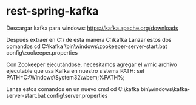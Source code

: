 # rest-spring-kafka
Descargar kafka para windows:
https://kafka.apache.org/downloads

Después extraer en C:\ de esta manera C:\kafka
Lanzar estos dos comandos
cd C:\kafka
\bin\windows\zookeeper-server-start.bat config\zookeeper.properties

Con Zookeeper ejecutándose, necesitamos agregar el wmic archivo ejecutable que usa Kafka en nuestro sistema PATH:
set PATH=C:\Windows\System32\wbem\;%PATH%;

Lanza estos comandos en un nuevo cmd
cd C:\kafka
bin\windows\kafka-server-start.bat config\server.properties

